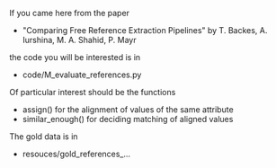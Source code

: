 If you came here from the paper

- "Comparing Free Reference Extraction Pipelines"
by T. Backes, A. Iurshina, M. A. Shahid, P. Mayr

the code you will be interested is in

- code/M_evaluate_references.py

Of particular interest should be the functions

- assign() for the alignment of values of the same attribute
- similar_enough() for deciding matching of aligned values

The gold data is in

- resouces/gold_references_...
